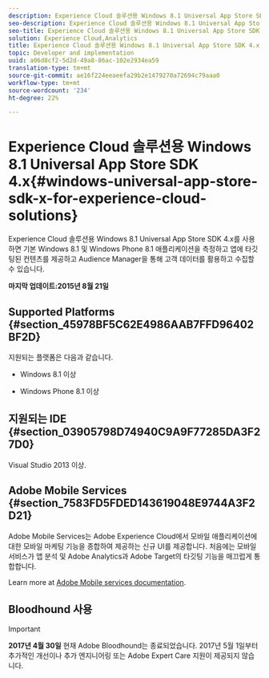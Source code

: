 ```yaml
---
description: Experience Cloud 솔루션용 Windows 8.1 Universal App Store SDK 4.x를 사용하면 기본 Windows 8.1 및 Windows Phone 8.1 애플리케이션을 측정하고 앱 내에 타깃팅된 컨텐츠를 제공하고 Audience Manager을 통해 대상 데이터를 활용하고 수집할 수 있습니다.
seo-description: Experience Cloud 솔루션용 Windows 8.1 Universal App Store SDK 4.x를 사용하면 기본 Windows 8.1 및 Windows Phone 8.1 애플리케이션을 측정하고 앱 내에 타깃팅된 컨텐츠를 제공하고 Audience Manager을 통해 대상 데이터를 활용하고 수집할 수 있습니다.
seo-title: Experience Cloud 솔루션용 Windows 8.1 Universal App Store SDK 4.x
solution: Experience Cloud,Analytics
title: Experience Cloud 솔루션용 Windows 8.1 Universal App Store SDK 4.x
topic: Developer and implementation
uuid: a06d8cf2-5d2d-49a8-86ac-102e2934ea59
translation-type: tm+mt
source-git-commit: ae16f224eeaeefa29b2e1479270a72694c79aaa0
workflow-type: tm+mt
source-wordcount: '234'
ht-degree: 22%

---
```



# Experience Cloud 솔루션용 Windows 8.1 Universal App Store SDK 4.x{#windows-universal-app-store-sdk-x-for-experience-cloud-solutions}

Experience Cloud 솔루션용 Windows 8.1 Universal App Store SDK 4.x를 사용하면 기본 Windows 8.1 및 Windows Phone 8.1 애플리케이션을 측정하고 앱에 타깃팅된 컨텐츠를 제공하고 Audience Manager을 통해 고객 데이터를 활용하고 수집할 수 있습니다.

**마지막 업데이트:2015년 8월 21일**

## Supported Platforms {#section_45978BF5C62E4986AAB7FFD96402BF2D}

지원되는 플랫폼은 다음과 같습니다.

* Windows 8.1 이상

* Windows Phone 8.1 이상

## 지원되는 IDE {#section_03905798D74940C9A9F77285DA3F27D0}

Visual Studio 2013 이상.

## Adobe Mobile Services {#section_7583FD5FDED143619048E9744A3F2D21}

Adobe Mobile Services는 Adobe Experience Cloud에서 모바일 애플리케이션에 대한 모바일 마케팅 기능을 종합하여 제공하는 신규 UI를 제공합니다. 처음에는 모바일 서비스가 앱 분석 및 Adobe Analytics과 Adobe Target의 타깃팅 기능을 매끄럽게 통합합니다.

Learn more at [Adobe Mobile services documentation](/help/using/home.md).

## Bloodhound 사용

>[!IMPORTANT]
>
>**2017년 4월 30일** 현재 Adobe Bloodhound는 종료되었습니다. 2017년 5월 1일부터 추가적인 개선이나 추가 엔지니어링 또는 Adobe Expert Care 지원이 제공되지 않습니다.
